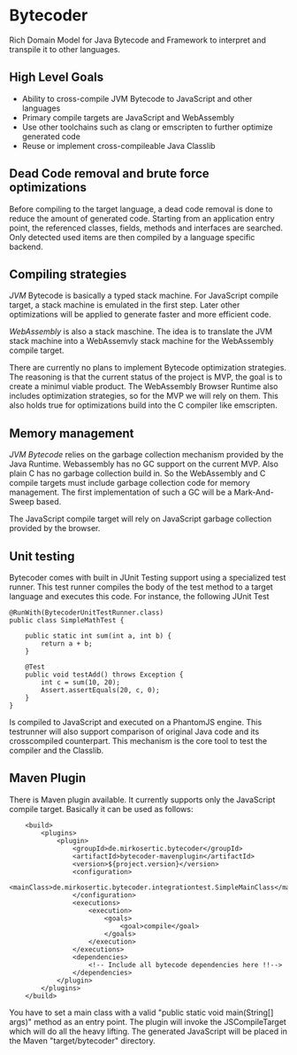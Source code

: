 # Bytecoder

Rich Domain Model for Java Bytecode and Framework to interpret and transpile it to other languages.

## High Level Goals

* Ability to cross-compile JVM Bytecode to JavaScript and other languages
* Primary compile targets are JavaScript and WebAssembly
* Use other toolchains such as clang or emscripten to further optimize generated code
* Reuse or implement cross-compileable Java Classlib

## Dead Code removal and brute force optimizations

Before compiling to the target language, a dead code removal is done to reduce the amount of generated code. Starting
from an application entry point, the referenced classes, fields, methods and interfaces are searched. Only detected used
items are then compiled by a language specific backend.

## Compiling strategies

*JVM* Bytecode is basically a typed stack machine. For JavaScript compile target, a stack machine is emulated in the first step. Later other
optimizations will be applied to generate faster and more efficient code.

*WebAssembly* is also a stack maschine. The idea is to translate the JVM stack machine into a WebAssemvly stack machine for the WebAssembly compile target.

There are currently no plans to implement Bytecode optimization strategies. The reasoning is that the current status of the project is MVP, the goal is to create a minimul viable product. The WebAssembly Browser Runtime also includes optimization strategies, so for the MVP we will rely on them. This also holds true for optimizations build into the C compiler like emscripten.

## Memory management

*JVM Bytecode* relies on the garbage collection mechanism provided by the Java Runtime. Webassembly has no GC support on the current MVP. Also plain C has no garbage collection build in. So the WebAssembly and C compile targets must include garbage collection code for memory management. The first implementation of such a GC will be a Mark-And-Sweep based.

The JavaScript compile target will rely on JavaScript garbage collection provided by the browser.

## Unit testing

Bytecoder comes with built in JUnit Testing support using a specialized test runner. This test runner compiles the body of the test method to a target language
and executes this code. For instance, the following JUnit Test

```
@RunWith(BytecoderUnitTestRunner.class)
public class SimpleMathTest {

    public static int sum(int a, int b) {
        return a + b;
    }

    @Test
    public void testAdd() throws Exception {
        int c = sum(10, 20);
        Assert.assertEquals(20, c, 0);
    }
}
```

Is compiled to JavaScript and executed on a PhantomJS engine. This testrunner will also support comparison of original Java code and its crosscompiled
counterpart. This mechanism is the core tool to test the compiler and the Classlib.

## Maven Plugin

There is Maven plugin available. It currently supports only the JavaScript compile target. Basically it can be used as follows:


```
    <build>
        <plugins>
            <plugin>
                <groupId>de.mirkosertic.bytecoder</groupId>
                <artifactId>bytecoder-mavenplugin</artifactId>
                <version>${project.version}</version>
                <configuration>
                    <mainClass>de.mirkosertic.bytecoder.integrationtest.SimpleMainClass</mainClass>
                </configuration>
                <executions>
                    <execution>
                        <goals>
                            <goal>compile</goal>
                        </goals>
                    </execution>
                </executions>
                <dependencies>
                    <!-- Include all bytecode dependencies here !!-->
                </dependencies>
            </plugin>
        </plugins>
    </build>
```

You have to set a main class with a valid "public static void main(String[] args)" method as an entry point. 
The plugin will invoke the JSCompileTarget which will do all the heavy lifting. The generated
JavaScript will be placed in the Maven "target/bytecoder" directory.